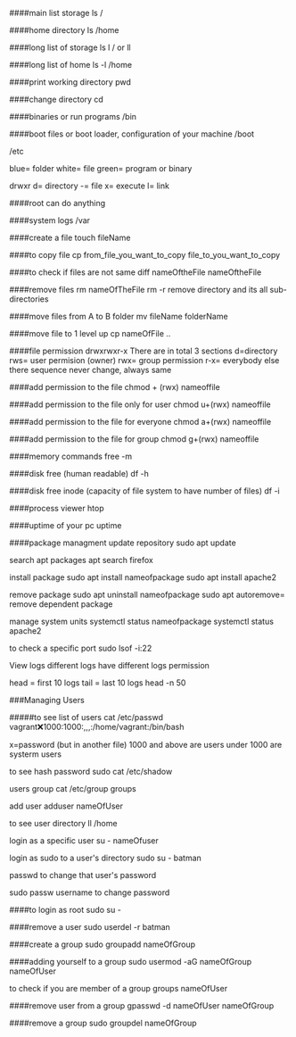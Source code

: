 ####main list storage
ls /

####home directory
ls /home 

####long list of storage
ls l / or ll

####long list of home
ls -l /home

####print working directory
pwd

####change directory
cd

####binaries or run programs
/bin

####boot files or boot loader, configuration of your machine
/boot


/etc

blue= folder
white= file
green= program or binary

drwxr
d= directory
-= file
x= execute
l= link

####root can do anything

####system logs
/var

####create a file
touch fileName

####to copy file
cp from_file_you_want_to_copy file_to_you_want_to_copy

####to check if files are not same
diff nameOftheFile nameOftheFile

####remove files
rm nameOfTheFile
rm -r remove directory and its all sub-directories

####move files from A to B folder
mv fileName folderName

####move file to 1 level up
cp nameOfFile ..

####file permission
drwxrwxr-x
There are in total 3 sections
d=directory
rws= user permision (owner)
rwx= group permission
r-x= everybody else
there sequence never change, always same

####add permission to the file
chmod + (rwx) nameoffile

####add permission to the file only for user
chmod u+(rwx) nameoffile

####add permission to the file for everyone
chmod a+(rwx) nameoffile

####add permission to the file for group
chmod g+(rwx) nameoffile

####memory commands
free -m

####disk free (human readable)
df -h

####disk free inode (capacity of file system to have number of files)
df -i

####process viewer
htop

####uptime of your pc
uptime


####package managment
update repository
sudo apt update

search apt packages
apt search firefox

install package
sudo apt install nameofpackage
sudo apt install apache2

remove package
sudo apt uninstall nameofpackage
sudo apt autoremove= remove dependent package

manage system units
systemctl status nameofpackage
systemctl status apache2

to check a specific port
sudo lsof -i:22

View logs
different logs have different logs permission

head = first 10 logs
tail = last 10 logs
head -n 50

###Managing Users

#####to see list of users
cat /etc/passwd
vagrant:x:1000:1000:,,,:/home/vagrant:/bin/bash

x=password (but in another file)
1000 and above are users
under 1000 are systerm users

to see hash password
sudo cat /etc/shadow

users group
cat /etc/group
groups

add user
adduser nameOfUser

to see user directory
ll /home

login as a specific user
su - nameOfuser

login as sudo to a user's directory
sudo su - batman

passwd to change that user's password

sudo passw username to change password

####to login as root 
sudo su -

####remove a user
sudo userdel -r batman

####create a group
sudo groupadd nameOfGroup

####adding yourself to a group
sudo usermod -aG nameOfGroup nameOfUser

to check if you are member of a group
groups nameOfUser

####remove user from a group
gpasswd -d nameOfUser nameOfGroup

####remove a group
sudo groupdel nameOfGroup




































